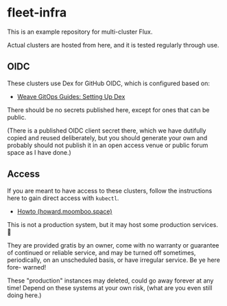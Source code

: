 # fleet-infra

This is an example repository for multi-cluster Flux.

Actual clusters are hosted from here, and it is tested regularly through use.

## OIDC

These clusters use Dex for GitHub OIDC, which is configured based on:

* [Weave GitOps Guides: Setting Up Dex](https://docs.gitops.weave.works/docs/guides/setting-up-dex/#deploy-dex)

There should be no secrets published here, except for ones that can be public.

(There is a published OIDC client secret there, which we have dutifully copied
and reused deliberately, but you should generate your own and probably should
not publish it in an open access venue or public forum space as I have done.)

## Access

If you are meant to have access to these clusters, follow the instructions here
to gain direct access with `kubectl`.

* [Howto (howard.moomboo.space)](https://howto.howard.moomboo.space)

This is not a production system, but it may host some production services. 🤞

They are provided gratis by an owner, come with no warranty or guarantee of
continued or reliable service, and may be turned off sometimes, periodically,
on an unscheduled basis, or have irregular service. Be ye here fore- warned!

These "production" instances may deleted, could go away forever at any time!
Depend on these systems at your own risk, (what are you even still doing here.)
